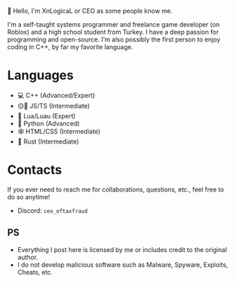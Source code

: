 :wave: Hello, I'm XnLogicaL or CEO as some people know me.

I'm a self-taught systems programmer and freelance game developer (on Roblox) and a high school student from Turkey.
I have a deep passion for programming and open-source.
I'm also possibly the first person to enjoy coding in C++, by far my favorite language.

# Languages
- 💻 C++ (Advanced/Expert)
- 🟡🔵 JS/TS (Intermediate)
- 🌙 Lua/Luau (Expert)
- :snake: Python (Advanced)
- 🕸️ HTML/CSS (Intermediate)
- 🦀 Rust (Intermediate)

# Contacts
If you ever need to reach me for collaborations, questions, etc., feel free to do so anytime!
- Discord: `ceo_oftaxfraud`

## PS
- Everything I post here is licensed by me or includes credit to the original author.
- I do not develop malicious software such as Malware, Spyware, Exploits, Cheats, etc.
